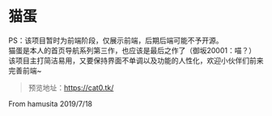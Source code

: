 # 猫蛋  
PS：该项目暂时为前端阶段，仅展示前端，后期后端可能不予开源。  
猫蛋是本人的首页导航系列第三作，也应该是最后之作了（御坂20001：喵？）  
该项目主打简洁易用，又要保持界面不单调以及功能的人性化，欢迎小伙伴们前来完善前端~  
> 预览地址：https://cat0.tk/  

From hamusita 2019/7/18  
